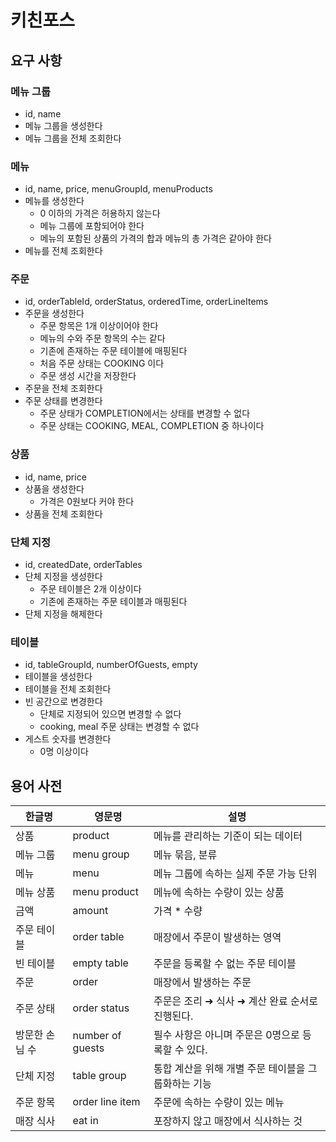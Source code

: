 # 키친포스

## 요구 사항

### 메뉴 그룹
- id, name
- 메뉴 그룹을 생성한다
- 메뉴 그룹을 전체 조회한다

### 메뉴
- id, name, price, menuGroupId, menuProducts
- 메뉴를 생성한다
    - 0 이하의 가격은 허용하지 않는다
    - 메뉴 그룹에 포함되어야 한다 
    - 메뉴의 포함된 상품의 가격의 합과 메뉴의 총 가격은 같아야 한다
- 메뉴를 전체 조회한다

### 주문
- id, orderTableId, orderStatus, orderedTime, orderLineItems
- 주문을 생성한다
  - 주문 항목은 1개 이상이어야 한다
  - 메뉴의 수와 주문 항목의 수는 같다
  - 기존에 존재하는 주문 테이블에 매핑된다
  - 처음 주문 상태는 COOKING 이다
  - 주문 생성 시간을 저장한다
- 주문을 전체 조회한다
- 주문 상태를 변경한다
    - 주문 상태가 COMPLETION에서는 상태를 변경할 수 없다
    - 주문 상태는 COOKING, MEAL, COMPLETION 중 하나이다

### 상품
- id, name, price
- 상품을 생성한다
  - 가격은 0원보다 커야 한다
- 상품을 전체 조회한다

### 단체 지정
- id, createdDate, orderTables
- 단체 지정을 생성한다
    - 주문 테이블은 2개 이상이다
    - 기존에 존재하는 주문 테이블과 매핑된다
- 단체 지정을 해제한다

### 테이블
- id, tableGroupId, numberOfGuests, empty
- 테이블을 생성한다
- 테이블을 전체 조회한다
- 빈 공간으로 변경한다
  - 단체로 지정되어 있으면 변경할 수 없다 
  - cooking, meal 주문 상태는 변경할 수 없다
- 게스트 숫자를 변경한다
  - 0명 이상이다

## 용어 사전

| 한글명 | 영문명 | 설명 |
| --- | --- | --- |
| 상품 | product | 메뉴를 관리하는 기준이 되는 데이터 |
| 메뉴 그룹 | menu group | 메뉴 묶음, 분류 |
| 메뉴 | menu | 메뉴 그룹에 속하는 실제 주문 가능 단위 |
| 메뉴 상품 | menu product | 메뉴에 속하는 수량이 있는 상품 |
| 금액 | amount | 가격 * 수량 |
| 주문 테이블 | order table | 매장에서 주문이 발생하는 영역 |
| 빈 테이블 | empty table | 주문을 등록할 수 없는 주문 테이블 |
| 주문 | order | 매장에서 발생하는 주문 |
| 주문 상태 | order status | 주문은 조리 ➜ 식사 ➜ 계산 완료 순서로 진행된다. |
| 방문한 손님 수 | number of guests | 필수 사항은 아니며 주문은 0명으로 등록할 수 있다. |
| 단체 지정 | table group | 통합 계산을 위해 개별 주문 테이블을 그룹화하는 기능 |
| 주문 항목 | order line item | 주문에 속하는 수량이 있는 메뉴 |
| 매장 식사 | eat in | 포장하지 않고 매장에서 식사하는 것 |

